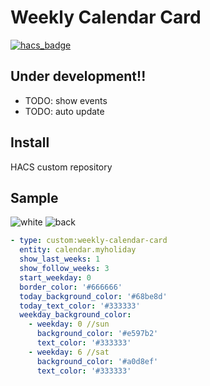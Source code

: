 # Weekly Calendar Card

[![hacs_badge](https://img.shields.io/badge/HACS-Custom-41BDF5.svg?style=for-the-badge)](https://github.com/hacs/integration)

## Under development!!
- TODO: show events
- TODO: auto update

## Install 
HACS custom repository

## Sample
![white](https://user-images.githubusercontent.com/2378302/163414823-1a7547b1-43de-48aa-8ca9-ae4de9f8330f.png)
![back](https://user-images.githubusercontent.com/2378302/163414835-08d91856-23dc-4f30-bd14-be58021c2350.png)

```yaml
- type: custom:weekly-calendar-card
  entity: calendar.myholiday
  show_last_weeks: 1
  show_follow_weeks: 3
  start_weekday: 0
  border_color: '#666666'
  today_background_color: '#68be8d'
  today_text_color: '#333333'
  weekday_background_color:
    - weekday: 0 //sun
      background_color: '#e597b2'
      text_color: '#333333'
    - weekday: 6 //sat
      background_color: '#a0d8ef'
      text_color: '#333333'
```
